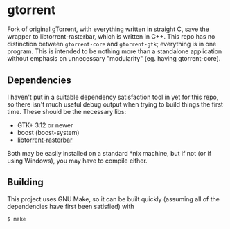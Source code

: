 gtorrent
========

Fork of original gTorrent, with everything written in straight C, save the 
wrapper to libtorrent-rasterbar, which is written in C++. This repo has no 
distinction between `gtorrent-core` and `gtorrent-gtk`; everything is in one 
program. This is intended to be nothing more than a standalone application 
without emphasis on unnecessary "modularity" (eg. having gtorrent-core).

## Dependencies
I haven't put in a suitable dependency satisfaction tool in yet for this repo, 
so there isn't much useful debug output when trying to build things the first 
time. These should be the necessary libs:
* GTK+ 3.12 or newer
* boost (boost-system)
* [libtorrent-rasterbar](http://www.rasterbar.com/products/libtorrent/)

Both may be easily installed on a standard \*nix machine, but if not (or if 
using Windows), you may have to compile either.

## Building
This project uses GNU Make, so it can be built quickly (assuming all of the
dependencies have first been satisfied) with
```
$ make
```
